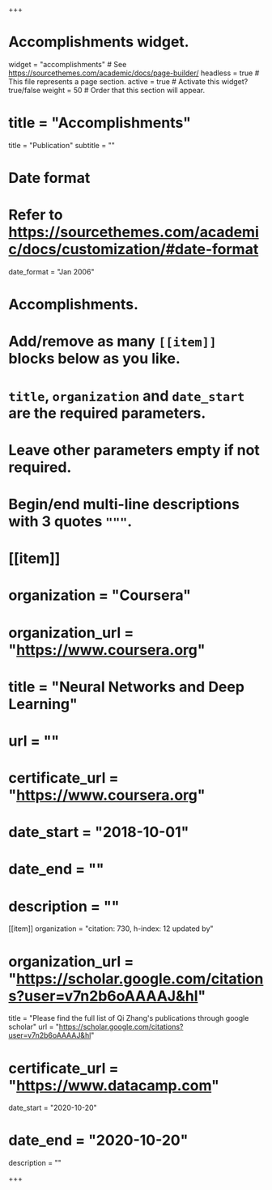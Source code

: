 +++
# Accomplishments widget.
widget = "accomplishments"  # See https://sourcethemes.com/academic/docs/page-builder/
headless = true  # This file represents a page section.
active = true  # Activate this widget? true/false
weight = 50  # Order that this section will appear.

# title = "Accomplish&shy;ments"
title = "Publication"
subtitle = ""

# Date format
#   Refer to https://sourcethemes.com/academic/docs/customization/#date-format
date_format = "Jan 2006"

# Accomplishments.
#   Add/remove as many `[[item]]` blocks below as you like.
#   `title`, `organization` and `date_start` are the required parameters.
#   Leave other parameters empty if not required.
#   Begin/end multi-line descriptions with 3 quotes `"""`.

# [[item]]
#  organization = "Coursera"
#  organization_url = "https://www.coursera.org"
#  title = "Neural Networks and Deep Learning"
#  url = ""
#  certificate_url = "https://www.coursera.org"
#  date_start = "2018-10-01"
#  date_end = ""
#  description = ""
  
[[item]]
  organization = "citation: 730,  h-index: 12      updated by"
 # organization_url = "https://scholar.google.com/citations?user=v7n2b6oAAAAJ&hl"
  title = "Please find the full list of Qi Zhang's publications through google scholar"
  url = "https://scholar.google.com/citations?user=v7n2b6oAAAAJ&hl"
 # certificate_url = "https://www.datacamp.com"
  date_start = "2020-10-20"
 # date_end = "2020-10-20"
  description = ""

+++
